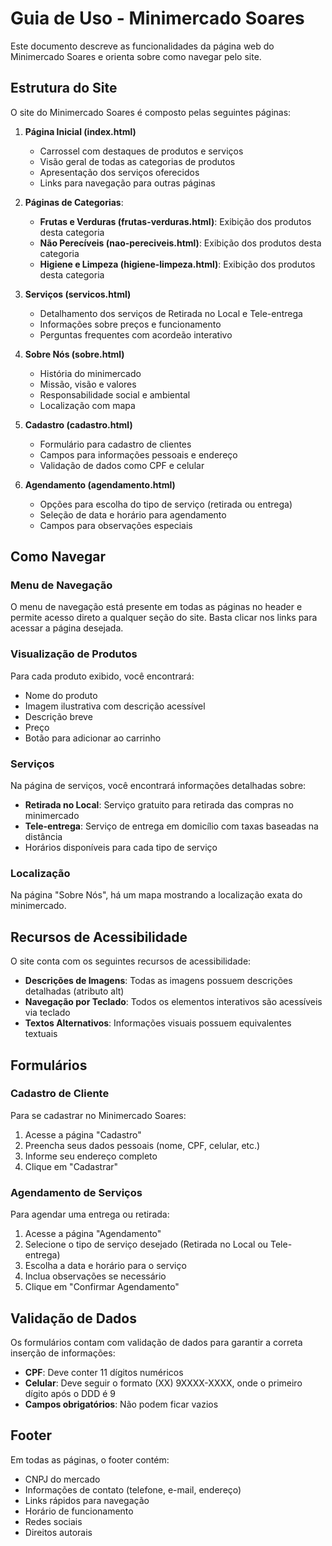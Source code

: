 # Guia de Uso - Minimercado Soares

Este documento descreve as funcionalidades da página web do Minimercado Soares e orienta sobre como navegar pelo site.

## Estrutura do Site

O site do Minimercado Soares é composto pelas seguintes páginas:

1. **Página Inicial (index.html)**
   - Carrossel com destaques de produtos e serviços
   - Visão geral de todas as categorias de produtos
   - Apresentação dos serviços oferecidos
   - Links para navegação para outras páginas

2. **Páginas de Categorias**:
   - **Frutas e Verduras (frutas-verduras.html)**: Exibição dos produtos desta categoria
   - **Não Perecíveis (nao-pereciveis.html)**: Exibição dos produtos desta categoria
   - **Higiene e Limpeza (higiene-limpeza.html)**: Exibição dos produtos desta categoria

3. **Serviços (servicos.html)**
   - Detalhamento dos serviços de Retirada no Local e Tele-entrega
   - Informações sobre preços e funcionamento
   - Perguntas frequentes com acordeão interativo

4. **Sobre Nós (sobre.html)**
   - História do minimercado
   - Missão, visão e valores
   - Responsabilidade social e ambiental
   - Localização com mapa

5. **Cadastro (cadastro.html)**
   - Formulário para cadastro de clientes
   - Campos para informações pessoais e endereço
   - Validação de dados como CPF e celular

6. **Agendamento (agendamento.html)**
   - Opções para escolha do tipo de serviço (retirada ou entrega)
   - Seleção de data e horário para agendamento
   - Campos para observações especiais

## Como Navegar

### Menu de Navegação
O menu de navegação está presente em todas as páginas no header e permite acesso direto a qualquer seção do site. Basta clicar nos links para acessar a página desejada.

### Visualização de Produtos
Para cada produto exibido, você encontrará:
- Nome do produto
- Imagem ilustrativa com descrição acessível
- Descrição breve
- Preço
- Botão para adicionar ao carrinho

### Serviços
Na página de serviços, você encontrará informações detalhadas sobre:
- **Retirada no Local**: Serviço gratuito para retirada das compras no minimercado
- **Tele-entrega**: Serviço de entrega em domicílio com taxas baseadas na distância
- Horários disponíveis para cada tipo de serviço

### Localização
Na página "Sobre Nós", há um mapa mostrando a localização exata do minimercado.

## Recursos de Acessibilidade

O site conta com os seguintes recursos de acessibilidade:

- **Descrições de Imagens**: Todas as imagens possuem descrições detalhadas (atributo alt)
- **Navegação por Teclado**: Todos os elementos interativos são acessíveis via teclado
- **Textos Alternativos**: Informações visuais possuem equivalentes textuais

## Formulários

### Cadastro de Cliente
Para se cadastrar no Minimercado Soares:
1. Acesse a página "Cadastro"
2. Preencha seus dados pessoais (nome, CPF, celular, etc.)
3. Informe seu endereço completo
4. Clique em "Cadastrar"

### Agendamento de Serviços
Para agendar uma entrega ou retirada:
1. Acesse a página "Agendamento"
2. Selecione o tipo de serviço desejado (Retirada no Local ou Tele-entrega)
3. Escolha a data e horário para o serviço
4. Inclua observações se necessário
5. Clique em "Confirmar Agendamento"

## Validação de Dados

Os formulários contam com validação de dados para garantir a correta inserção de informações:
- **CPF**: Deve conter 11 dígitos numéricos
- **Celular**: Deve seguir o formato (XX) 9XXXX-XXXX, onde o primeiro dígito após o DDD é 9
- **Campos obrigatórios**: Não podem ficar vazios

## Footer

Em todas as páginas, o footer contém:
- CNPJ do mercado
- Informações de contato (telefone, e-mail, endereço)
- Links rápidos para navegação
- Horário de funcionamento
- Redes sociais
- Direitos autorais